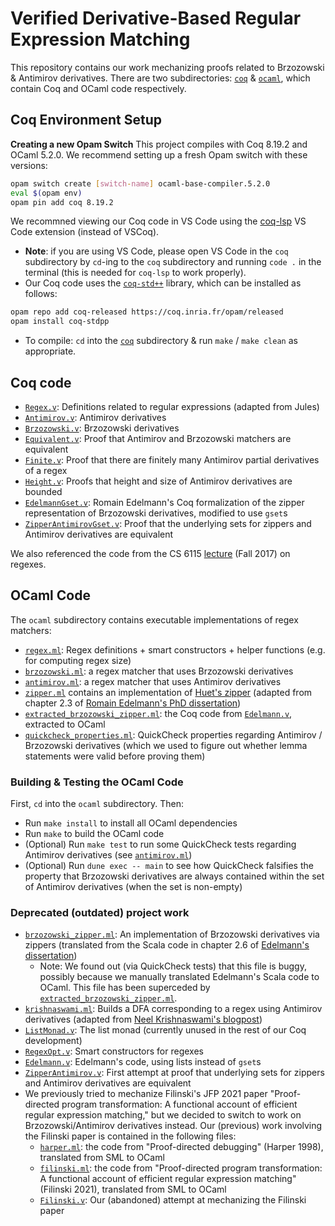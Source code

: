 # Verified Derivative-Based Regular Expression Matching

This repository contains our work mechanizing proofs related to Brzozowski & Antimirov derivatives. There are two subdirectories: [`coq`](./coq/) & [`ocaml`](./ocaml/), which contain Coq and OCaml code respectively. 

## Coq Environment Setup

**Creating a new Opam Switch**
This project compiles with Coq 8.19.2 and OCaml 5.2.0. We recommend setting up a fresh Opam switch with these versions:
```bash
opam switch create [switch-name] ocaml-base-compiler.5.2.0
eval $(opam env)
opam pin add coq 8.19.2
```
We recommned viewing our Coq code in VS Code using the [coq-lsp](https://github.com/ejgallego/coq-lsp) VS Code extension (instead of VSCoq).
- **Note**: if you are using VS Code, please open VS Code in the `coq` subdirectory by `cd`-ing to the `coq` subdirectory and running `code .` in the terminal (this is needed for `coq-lsp` to work properly).
- Our Coq code uses the [`coq-std++`](https://gitlab.mpi-sws.org/iris/stdpp) library, which can be installed as follows:
```bash
opam repo add coq-released https://coq.inria.fr/opam/released
opam install coq-stdpp
```
- To compile: `cd` into the [`coq`](./coq/) subdirectory & run `make` / `make clean` as appropriate. 

## Coq code 
- [`Regex.v`](./coq/Regex.v): Definitions related to regular expressions (adapted from Jules)
- [`Antimirov.v`](./coq/Antimirov.v): Antimirov derivatives
- [`Brzozowski.v`](./coq/Brzozowski.v): Brzozowski derivatives
- [`Equivalent.v`](./coq/Equivalent.v): Proof that Antimirov and Brzozowski matchers are equivalent
- [`Finite.v`](./coq/Finite.v): Proof that there are finitely many Antimirov partial derivatives of a regex 
- [`Height.v`](./coq/Height.v): Proofs that height and size of Antimirov derivatives are bounded
- [`EdelmannGset.v`](./coq/EdelmannGset.v): Romain Edelmann's Coq formalization of the zipper representation of Brzozowski derivatives,
  modified to use `gset`s
- [`ZipperAntimirovGset.v`](./coq/ZipperAntimirovGset.v): Proof that the underlying sets for zippers and Antimirov derivatives are equivalent

We also referenced the code from the CS 6115 [lecture](https://www.cs.cornell.edu/courses/cs6115/2017fa/notes/SimpleLex.html) (Fall 2017) on regexes.
 
## OCaml Code 
The `ocaml` subdirectory contains executable implementations of regex matchers:
- [`regex.ml`](./ocaml/lib/regex.ml): Regex definitions + smart constructors + helper functions (e.g. for computing regex size)
- [`brzozowski.ml`](./ocaml/lib/brzozowski.ml): a regex matcher that uses Brzozowski derivatives
- [`antimirov.ml`](./ocaml/lib/antimirov.ml): a regex matcher that uses Antimirov derivatives  
- [`zipper.ml`](./ocaml/lib/zipper.ml) contains an implementation of [Huet's zipper](https://en.wikipedia.org/wiki/Zipper_(data_structure)) (adapted from chapter 2.3 of [Romain Edelmann's PhD dissertation](https://infoscience.epfl.ch/server/api/core/bitstreams/4fcb9f0f-7ac1-484f-823c-c19de39dd9ff/content))     
- [`extracted_brzozowski_zipper.ml`](./ocaml/lib/extracted_brzozowski_zipper.ml): the Coq code from [`Edelmann.v`](./coq/Edelmann.v), extracted to OCaml 
- [`quickcheck_properties.ml`](./ocaml/lib/quickcheck_properties.ml): QuickCheck properties regarding Antimirov / Brzozowski derivatives (which we used to figure out whether lemma statements were valid before proving them)     

### Building & Testing the OCaml Code
First, `cd` into the `ocaml` subdirectory. Then: 
- Run `make install` to install all OCaml dependencies
- Run `make` to build the OCaml code
- (Optional) Run `make test` to run some QuickCheck tests regarding Antimirov derivatives (see [`antimirov.ml`](./ocaml/lib/antimirov.ml)) 
- (Optional) Run `dune exec -- main` to see how QuickCheck falsifies the property that Brzozowski derivatives are always contained within the set of Antimirov derivatives (when the set is non-empty)

### Deprecated (outdated) project work
- [`brzozowski_zipper.ml`](./ocaml/old/brzozowski_zipper.ml): An implementation of Brzozowski derivatives via zippers (translated from the Scala code in chapter 2.6 of [Edelmann's dissertation](https://infoscience.epfl.ch/server/api/core/bitstreams/4fcb9f0f-7ac1-484f-823c-c19de39dd9ff/content)) 
  - Note: We found out (via QuickCheck tests) that this file is buggy, possibly because we manually translated Edelmann's Scala code to OCaml. This file has been superceded by [`extracted_brzozowski_zipper.ml`](./ocaml/lib/extracted_brzozowski_zipper.ml). 
- [`krishnaswami.ml`](./ocaml/old/krishnaswami.ml): Builds a DFA corresponding to a regex using Antimirov derivatives (adapted from [Neel Krishnaswami's blogpost](https://semantic-domain.blogspot.com/2013/11/antimirov-derivatives-for-regular.html))
- [`ListMonad.v`](./coq/old/ListMonad.v): The list monad (currently unused in the rest of our Coq development)
- [`RegexOpt.v`](./coq/old/RegexOpt.v): Smart constructors for regexes
- [`Edelmann.v`](./coq/old/Edelmann.v): Edelmann's code, using lists instead of `gset`s
- [`ZipperAntimirov.v`](./coq/old/ZipperAntimirov.v): First attempt at proof that underlying sets for zippers and Antimirov derivatives are equivalent 
- We previously tried to mechanize Filinski's JFP 2021 paper "Proof-directed program transformation: A functional account of efficient regular expression matching," but we decided to switch to work on Brzozowski/Antimirov derivatives instead. Our (previous) work involving the Filinski paper is contained in the following files:
  - [`harper.ml`](./ocaml/old/harper.ml): the code from "Proof-directed debugging" (Harper 1998), translated from SML to OCaml
  - [`filinski.ml`](./ocaml/old/filinski.ml): the code from "Proof-directed program transformation: A functional account of efficient regular expression matching" (Filinski 2021), translated from SML to OCaml 
  - [`Filinski.v`](./coq/old/Filinski.v): Our (abandoned) attempt at mechanizing the Filinski paper 
  
